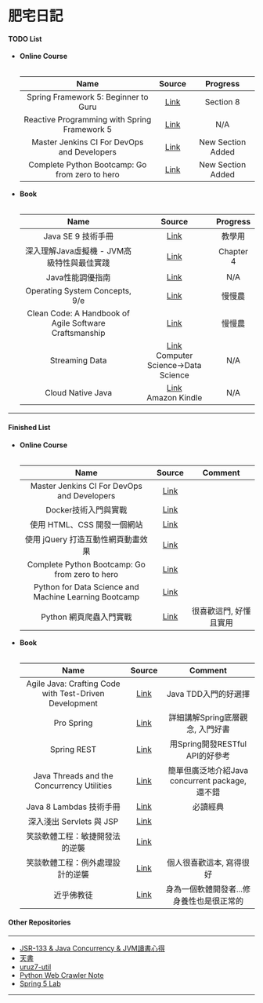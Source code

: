 # 肥宅日記

#### TODO List

* **Online Course**<br /><br />

    | Name | Source | Progress |
    | :-------------: | :-------------: | :-----: |
    | Spring Framework 5: Beginner to Guru | [Link](https://www.udemy.com/spring-framework-5-beginner-to-guru/learn/v4/overview) | Section 8 |
    | Reactive Programming with Spring Framework 5 | [Link](https://www.udemy.com/reactive-programming-with-spring-framework-5/learn/v4/overview) | N/A |
    | Master Jenkins CI For DevOps and Developers | [Link](https://www.udemy.com/the-complete-jenkins-course-for-developers-and-devops/learn/v4/overview)| New Section Added |
    | Complete Python Bootcamp: Go from zero to hero | [Link](https://www.udemy.com/complete-python-bootcamp/learn/v4/overview) | New Section Added |

* **Book**<br /><br />

    | Name | Source | Progress |
    | :-------------: | :-------------: | :-----: |
    | Java SE 9 技術手冊 | [Link](https://www.tenlong.com.tw/products/9789864766758)| 教學用 |
    | 深入理解Java虛擬機 - JVM高級特性與最佳實踐 | [Link](https://www.tenlong.com.tw/products/9787111421900) | Chapter 4 |
    | Java性能調優指南 | [Link](https://www.tenlong.com.tw/products/9787121309816) | N/A |
    | Operating System Concepts, 9/e | [Link](https://www.tenlong.com.tw/products/9781118093757) | 慢慢農 |
    | Clean Code: A Handbook of Agile Software Craftsmanship | [Link](https://www.tenlong.com.tw/products/9789862017050) | 慢慢農 |
    | Streaming Data | [Link](https://www.tenlong.com.tw/products/9781617292286)  <br /> Computer Science->Data Science | N/A |
    | Cloud Native Java | [Link](https://www.tenlong.com.tw/products/9781449374648) <br /> Amazon Kindle | N/A |
___

#### Finished List

* **Online Course**<br /><br />

    | Name | Source | Comment |
    | :-------------: | :-------------: | :-------------: |
    | Master Jenkins CI For DevOps and Developers | [Link](https://www.udemy.com/the-complete-jenkins-course-for-developers-and-devops/learn/v4/overview) | |
    | Docker技術入門與實戰 | [Link](https://www.udemy.com/docker-china/learn/v4/overview) | |
    | 使用 HTML、CSS 開發一個網站 | [Link](https://www.udemy.com/html-css-learning/learn/v4/overview) | |
    | 使用 jQuery 打造互動性網頁動畫效果 | [Link](https://www.udemy.com/jquery-learning/learn/v4/overview) | |
    | Complete Python Bootcamp: Go from zero to hero | [Link](https://www.udemy.com/complete-python-bootcamp/learn/v4/overview) | |
    | Python for Data Science and Machine Learning Bootcamp | [Link](https://www.udemy.com/python-for-data-science-and-machine-learning-bootcamp/learn/v4/overview) | |
    | Python 網頁爬蟲入門實戰 | [Link](https://hahow.in/courses/58744feda8aae907000d06c0/discussions) | 很喜歡這門, 好懂且實用 |

* **Book**<br /><br />

    | Name | Source | Comment |
    | :-------------: | :-------------: | :-------------: |
    | Agile Java: Crafting Code with Test-Driven Development | [Link](https://www.tenlong.com.tw/products/9780131482395) | Java TDD入門的好選擇 |
    | Pro Spring | [Link](https://www.tenlong.com.tw/products/9781430261513) | 詳細講解Spring底層觀念, 入門好書 |
    | Spring REST | [Link](https://www.tenlong.com.tw/products/9781484208243) | 用Spring開發RESTful API的好參考 |
    | Java Threads and the Concurrency Utilities | [Link](https://www.tenlong.com.tw/products/9781484216996) | 簡單但廣泛地介紹Java concurrent package, 還不錯 |
    | Java 8 Lambdas 技術手冊 | [Link](https://www.tenlong.com.tw/products/9789863474067) | 必讀經典 |
    | 深入淺出 Servlets 與 JSP | [Link](https://www.tenlong.com.tw/products/9789866840265) | |
    | 笑談軟體工程：敏捷開發法的逆襲 | [Link](https://www.tenlong.com.tw/products/9789866072956) | |
    | 笑談軟體工程：例外處理設計的逆襲 | [Link](https://www.tenlong.com.tw/products/9789865740382) | 個人很喜歡這本, 寫得很好 |
    | 近乎佛教徒 | [Link](http://www.books.com.tw/products/0010468350) | 身為一個軟體開發者...修身養性也是很正常的 |

#### Other Repositories

___

* [JSR-133 & Java Concurrency & JVM讀書心得](https://www.gitbook.com/book/yotsuba1022/about-java-memory-model-jmm-a-k-a-jsr-133/details)
* [天書](https://www.gitbook.com/book/yotsuba1022/scrapbook/details)
* [uruz7-util](https://github.com/yotsuba1022/uruz7-util)
* [Python Web Crawler Note](https://www.gitbook.com/book/yotsuba1022/python-web-crawler-note/details)
* [Spring 5 Lab](https://github.com/yotsuba1022/spring5-lab)

___
